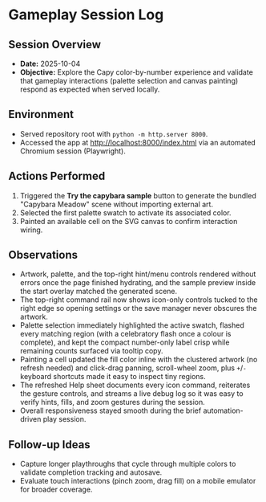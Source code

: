 # Gameplay Session Log

## Session Overview
- **Date:** 2025-10-04
- **Objective:** Explore the Capy color-by-number experience and validate that gameplay interactions (palette selection and canvas painting) respond as expected when served locally.

## Environment
- Served repository root with `python -m http.server 8000`.
- Accessed the app at <http://localhost:8000/index.html> via an automated Chromium session (Playwright).

## Actions Performed
1. Triggered the **Try the capybara sample** button to generate the bundled
   "Capybara Meadow" scene without importing external art.
2. Selected the first palette swatch to activate its associated color.
3. Painted an available cell on the SVG canvas to confirm interaction wiring.

## Observations
- Artwork, palette, and the top-right hint/menu controls rendered without errors once the page finished hydrating, and the
  sample preview inside the start overlay matched the generated scene.
- The top-right command rail now shows icon-only controls tucked to the right edge so opening settings or the save manager never obscures the artwork.
- Palette selection immediately highlighted the active swatch, flashed every matching region (with a celebratory flash once a colour is complete), and kept the compact number-only label crisp while remaining counts surfaced via tooltip copy.
- Painting a cell updated the fill color inline with the clustered artwork (no refresh needed) and click-drag panning, scroll-wheel zoom, plus `+`/`-` keyboard shortcuts made it easy to inspect tiny regions.
- The refreshed Help sheet documents every icon command, reiterates the gesture controls, and streams a live debug log so it was easy to verify hints, fills, and zoom gestures during the session.
- Overall responsiveness stayed smooth during the brief automation-driven play session.

## Follow-up Ideas
- Capture longer playthroughs that cycle through multiple colors to validate completion tracking and autosave.
- Evaluate touch interactions (pinch zoom, drag fill) on a mobile emulator for broader coverage.
